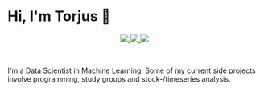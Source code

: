 # Hi, I'm Torjus 👋

<p align="center">
<a href="https://adjustai.net">
    <img src="https://img.shields.io/badge/website-000000?style=for-the-badge&logo=About.me&logoColor=white">
</a>  
<a href="https://www.linkedin.com/in/konstantinos-georgiou/">
    <img src="https://img.shields.io/badge/-Linkedin-blue?style=flat-square&logo=linkedin">
</a>
<a href="mailto:torjus.tech@gmail.com">
    <img src="https://img.shields.io/badge/-Email-red?style=flat-square&logo=gmail&logoColor=white">
</a>
<p/>
<br/> 

I'm a Data Scientist in Machine Learning. Some of my current side projects involve programming, study groups and stock-/timeseries analysis. 

